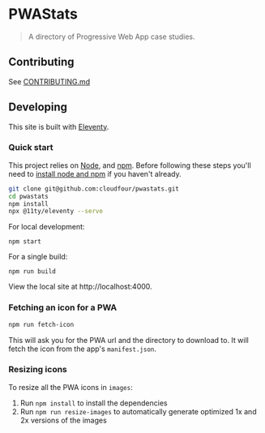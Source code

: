 # PWAStats

> A directory of Progressive Web App case studies.

## Contributing

See [CONTRIBUTING.md](.github/CONTRIBUTING.md)

## Developing

This site is built with [Eleventy](https://www.11ty.dev/).

### Quick start

This project relies on [Node](https://nodejs.org/), and [npm](https://www.npmjs.com/). Before following these steps you'll need to [install node and npm](https://blog.npmjs.org/post/85484771375/how-to-install-npm) if you haven't already.

```sh
git clone git@github.com:cloudfour/pwastats.git
cd pwastats
npm install
npx @11ty/eleventy --serve
```

For local development:

```
npm start
```

For a single build:

```
npm run build
```

View the local site at http://localhost:4000.

### Fetching an icon for a PWA

```sh
npm run fetch-icon
```

This will ask you for the PWA url and the directory to download to. It will fetch the icon from the app's `manifest.json`.

### Resizing icons

To resize all the PWA icons in `images`:

1.  Run `npm install` to install the dependencies
2.  Run `npm run resize-images` to automatically generate optimized 1x and 2x versions of the images

